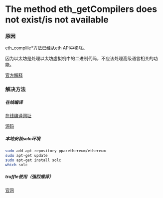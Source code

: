 # The method eth_getCompilers does not exist/is not available

### 原因

eth_complile*方法已经从eth API中移除。

因为以太坊是处理以太坊虚拟机中的二进制代码，不应该处理高级语言相关的功能。

[官方解释](https://github.com/ethereum/EIPs/issues/209)

### 解决方法

##### 在线编译

[在线编译网址](http://remix.ethereum.org)

[源码](https://github.com/ethereum/remix-ide)

##### 本地安装solc环境

```bash
sudo add-apt-repository ppa:ethereum/ethereum
sudo apt-get update
sudo apt-get install solc
which solc
```

##### truffle使用（强烈推荐）

[官网](https://truffleframework.com/docs)

